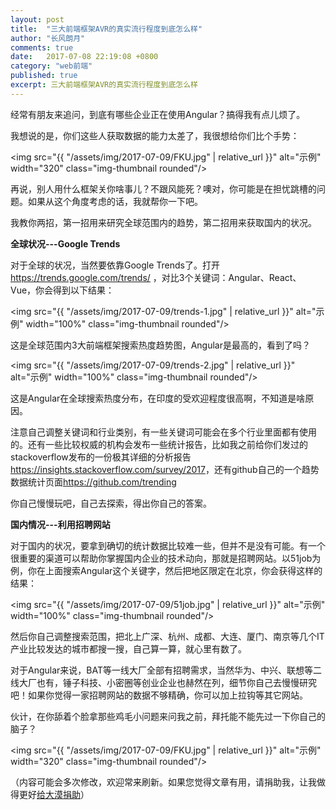 ```yaml
---
layout: post
title:  "三大前端框架AVR的真实流行程度到底怎么样"
author: "长风朗月"
comments: true
date:   2017-07-08 22:19:08 +0800
category: "web前端"
published: true
excerpt: 三大前端框架AVR的真实流行程度到底怎么样
---
```


经常有朋友来追问，到底有哪些企业正在使用Angular？搞得我有点儿烦了。

我想说的是，你们这些人获取数据的能力太差了，我很想给你们比个手势：

<img src="{{ "/assets/img/2017-07-09/FKU.jpg" | relative_url }}" alt="示例" width="320" class="img-thumbnail rounded"/>

再说，别人用什么框架关你啥事儿？不跟风能死？噢对，你可能是在担忧跳槽的问题。如果从这个角度考虑的话，我就帮你一下吧。

我教你两招，第一招用来研究全球范围内的趋势，第二招用来获取国内的状况。

**全球状况---Google Trends**

对于全球的状况，当然要依靠Google Trends了。打开<a href="https://trends.google.com/trends/" target="_blank">https://trends.google.com/trends/</a> ，对比3个关键词：Angular、React、Vue，你会得到以下结果：

<img src="{{ "/assets/img/2017-07-09/trends-1.jpg" | relative_url }}" alt="示例" width="100%" class="img-thumbnail rounded"/>

这是全球范围内3大前端框架搜索热度趋势图，Angular是最高的，看到了吗？

<img src="{{ "/assets/img/2017-07-09/trends-2.jpg" | relative_url }}" alt="示例" width="100%" class="img-thumbnail rounded"/>

这是Angular在全球搜索热度分布，在印度的受欢迎程度很高啊，不知道是啥原因。

注意自己调整关键词和行业类别，有一些关键词可能会在多个行业里面都有使用的。还有一些比较权威的机构会发布一些统计报告，比如我之前给你们发过的stackoverflow发布的一份极其详细的分析报告<a href="https://insights.stackoverflow.com/survey/2017" target="_blank">https://insights.stackoverflow.com/survey/2017</a>，还有github自己的一个趋势数据统计页面<a href="https://github.com/trending" target="_blank">https://github.com/trending</a> 

你自己慢慢玩吧，自己去探索，得出你自己的答案。

**国内情况---利用招聘网站**

对于国内的状况，要拿到确切的统计数据比较难一些，但并不是没有可能。有一个很重要的渠道可以帮助你掌握国内企业的技术动向，那就是招聘网站。以51job为例，你在上面搜索Angular这个关键字，然后把地区限定在北京，你会获得这样的结果：

<img src="{{ "/assets/img/2017-07-09/51job.jpg" | relative_url }}" alt="示例" width="100%" class="img-thumbnail rounded"/>

然后你自己调整搜索范围，把北上广深、杭州、成都、大连、厦门、南京等几个IT产业比较发达的城市都搜一搜，自己算一算，就心里有数了。

对于Angular来说，BAT等一线大厂全部有招聘需求，当然华为、中兴、联想等二线大厂也有，锤子科技、小密圈等创业企业也赫然在列，细节你自己去慢慢研究吧！如果你觉得一家招聘网站的数据不够精确，你可以加上拉钩等其它网站。

伙计，在你舔着个脸拿那些鸡毛小问题来问我之前，拜托能不能先过一下你自己的脑子？

<img src="{{ "/assets/img/2017-07-09/FKU.jpg" | relative_url }}" alt="示例" width="320" class="img-thumbnail rounded"/>

（内容可能会多次修改，欢迎常来刷新。如果您觉得文章有用，请捐助我，让我做得更好<a href="http://ChangfengHu.github.io/donate/index.html">给大漠捐助</a>）